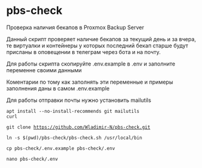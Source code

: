 # pbs-check
Проверка наличия бекапов в Proxmox Backup Server

Данный скрипт проверяет наличие бекапов за текущий день и за вчера, те виртуалки и контейнеры у которых последний бекап старше будут присланы в оповещении в телеграм через бота и на почту.

Для работы скрипта скопируйте .env.example в .env и заполните переменне своими данными

Коментарии по тому как заполнять эти переменные и примеры заполнения даны в самом .env.example

Для работы отправки почты нужно установить mailutils

<code>apt install --no-install-recommends git mailutils curl</code>

<code>git clone https://github.com/Wladimir-N/pbs-check.git</code>

<code>ln -s $(pwd)/pbs-check/pbs-check.sh /usr/local/bin</code>

<code>cp pbs-check/.env.example pbs-check/.env</code>

<code>nano pbs-check/.env</code>
